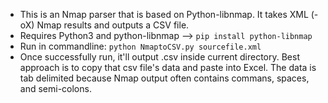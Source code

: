 * This is an Nmap parser that is based on Python-libnmap. It takes XML (-oX) Nmap results and outputs a CSV file. <br>
* Requires Python3 and python-libnmap  --> `pip install python-libnmap` <br>
* Run in commandline: `python NmaptoCSV.py sourcefile.xml` <br>
* Once successfully run, it'll output <sourcefilename>.csv inside current directory. Best approach is to copy that csv file's data and paste into Excel. The data is tab delimited because Nmap output often contains commans, spaces, and semi-colons. 

